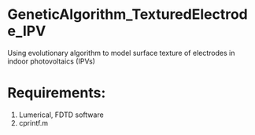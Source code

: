# GeneticAlgorithm_TexturedElectrode_IPV
Using evolutionary algorithm to model surface texture of electrodes in indoor photovoltaics (IPVs)

# Requirements:
1) Lumerical, FDTD software
2) cprintf.m
